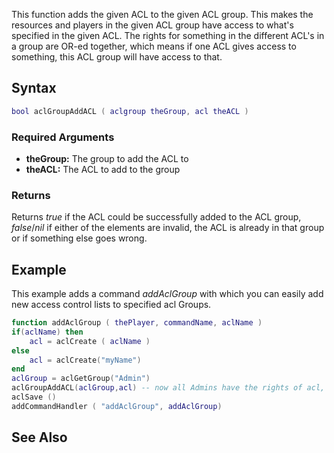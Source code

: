 This function adds the given ACL to the given ACL group. This makes the resources and players in the given ACL group have access to what's specified in the given ACL. The rights for something in the different ACL's in a group are OR-ed together, which means if one ACL gives access to something, this ACL group will have access to that.

Syntax
------

``` lua
bool aclGroupAddACL ( aclgroup theGroup, acl theACL )
```

### Required Arguments

-   **theGroup:** The group to add the ACL to
-   **theACL:** The ACL to add to the group

### Returns

Returns *true* if the ACL could be successfully added to the ACL group, *false*/*nil* if either of the elements are invalid, the ACL is already in that group or if something else goes wrong.

Example
-------

This example adds a command *addAclGroup* with which you can easily add new access control lists to specified acl Groups.

``` lua
function addAclGroup ( thePlayer, commandName, aclName )
if(aclName) then
    acl = aclCreate ( aclName )
else
    acl = aclCreate("myName")
end
aclGroup = aclGetGroup("Admin")
aclGroupAddACL(aclGroup,acl) -- now all Admins have the rights of acl, too
aclSave () 
addCommandHandler ( "addAclGroup", addAclGroup)
```

See Also
--------
